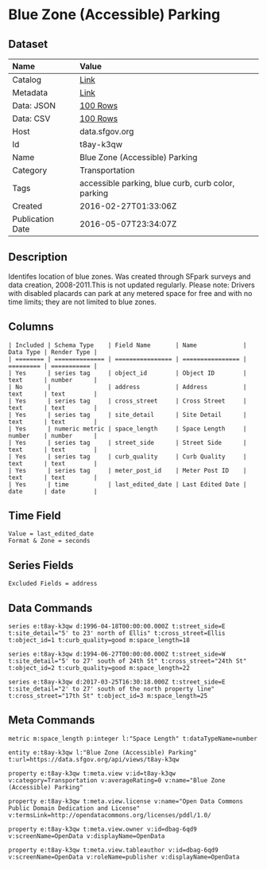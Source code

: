 # Blue Zone (Accessible) Parking

## Dataset

| Name | Value |
| :--- | :---- |
| Catalog | [Link](https://catalog.data.gov/dataset/blue-zone-accessible-parking) |
| Metadata | [Link](https://data.sfgov.org/api/views/t8ay-k3qw) |
| Data: JSON | [100 Rows](https://data.sfgov.org/api/views/t8ay-k3qw/rows.json?max_rows=100) |
| Data: CSV | [100 Rows](https://data.sfgov.org/api/views/t8ay-k3qw/rows.csv?max_rows=100) |
| Host | data.sfgov.org |
| Id | t8ay-k3qw |
| Name | Blue Zone (Accessible) Parking |
| Category | Transportation |
| Tags | accessible parking, blue curb, curb color, parking |
| Created | 2016-02-27T01:33:06Z |
| Publication Date | 2016-05-07T23:34:07Z |

## Description

Identifes location of blue zones. Was created through SFpark surveys and data creation, 2008-2011.This is not updated regularly. Please note: Drivers with disabled placards can park at any metered space for free and with no time limits; they are not limited to blue zones.

## Columns

```ls
| Included | Schema Type    | Field Name       | Name             | Data Type | Render Type |
| ======== | ============== | ================ | ================ | ========= | =========== |
| Yes      | series tag     | object_id        | Object ID        | text      | number      |
| No       |                | address          | Address          | text      | text        |
| Yes      | series tag     | cross_street     | Cross Street     | text      | text        |
| Yes      | series tag     | site_detail      | Site Detail      | text      | text        |
| Yes      | numeric metric | space_length     | Space Length     | number    | number      |
| Yes      | series tag     | street_side      | Street Side      | text      | text        |
| Yes      | series tag     | curb_quality     | Curb Quality     | text      | text        |
| Yes      | series tag     | meter_post_id    | Meter Post ID    | text      | text        |
| Yes      | time           | last_edited_date | Last Edited Date | date      | date        |
```

## Time Field

```ls
Value = last_edited_date
Format & Zone = seconds
```

## Series Fields

```ls
Excluded Fields = address
```

## Data Commands

```ls
series e:t8ay-k3qw d:1996-04-18T00:00:00.000Z t:street_side=E t:site_detail="5' to 23' north of Ellis" t:cross_street=Ellis t:object_id=1 t:curb_quality=good m:space_length=18

series e:t8ay-k3qw d:1994-06-27T00:00:00.000Z t:street_side=W t:site_detail="5' to 27' south of 24th St" t:cross_street="24th St" t:object_id=2 t:curb_quality=good m:space_length=22

series e:t8ay-k3qw d:2017-03-25T16:30:18.000Z t:street_side=E t:site_detail="2' to 27' south of the north property line" t:cross_street="17th St" t:object_id=3 m:space_length=25
```

## Meta Commands

```ls
metric m:space_length p:integer l:"Space Length" t:dataTypeName=number

entity e:t8ay-k3qw l:"Blue Zone (Accessible) Parking" t:url=https://data.sfgov.org/api/views/t8ay-k3qw

property e:t8ay-k3qw t:meta.view v:id=t8ay-k3qw v:category=Transportation v:averageRating=0 v:name="Blue Zone (Accessible) Parking"

property e:t8ay-k3qw t:meta.view.license v:name="Open Data Commons Public Domain Dedication and License" v:termsLink=http://opendatacommons.org/licenses/pddl/1.0/

property e:t8ay-k3qw t:meta.view.owner v:id=dbag-6qd9 v:screenName=OpenData v:displayName=OpenData

property e:t8ay-k3qw t:meta.view.tableauthor v:id=dbag-6qd9 v:screenName=OpenData v:roleName=publisher v:displayName=OpenData
```
